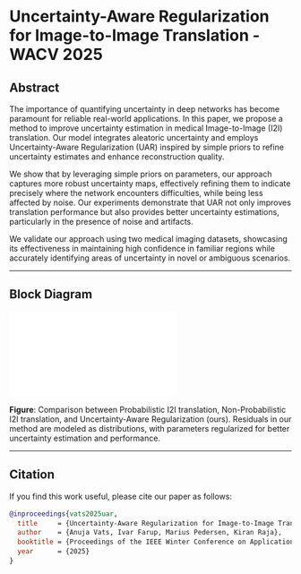 # Uncertainty-Aware Regularization for Image-to-Image Translation - WACV 2025

## Abstract

The importance of quantifying uncertainty in deep networks has become paramount for reliable real-world applications. In this paper, we propose a method to improve uncertainty estimation in medical Image-to-Image (I2I) translation. Our model integrates aleatoric uncertainty and employs Uncertainty-Aware Regularization (UAR) inspired by simple priors to refine uncertainty estimates and enhance reconstruction quality. 

We show that by leveraging simple priors on parameters, our approach captures more robust uncertainty maps, effectively refining them to indicate precisely where the network encounters difficulties, while being less affected by noise. Our experiments demonstrate that UAR not only improves translation performance but also provides better uncertainty estimations, particularly in the presence of noise and artifacts. 

We validate our approach using two medical imaging datasets, showcasing its effectiveness in maintaining high confidence in familiar regions while accurately identifying areas of uncertainty in novel or ambiguous scenarios.

---

## Block Diagram

![Block Diagram](blockdiag.1.pdf "Block Diagram")

**Figure**: Comparison between Probabilistic I2I translation, Non-Probabilistic I2I translation, and Uncertainty-Aware Regularization (ours). Residuals in our method are modeled as distributions, with parameters regularized for better uncertainty estimation and performance.

---

## Citation

If you find this work useful, please cite our paper as follows:

```bibtex
@inproceedings{vats2025uar,
  title     = {Uncertainty-Aware Regularization for Image-to-Image Translation},
  author    = {Anuja Vats, Ivar Farup, Marius Pedersen, Kiran Raja},
  booktitle = {Proceedings of the IEEE Winter Conference on Applications of Computer Vision (WACV)},
  year      = {2025}
}
